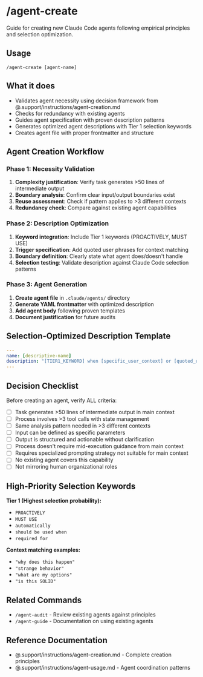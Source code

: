 # /agent-create

Guide for creating new Claude Code agents following empirical principles and selection optimization.

## Usage
```
/agent-create [agent-name]
```

## What it does
- Validates agent necessity using decision framework from @.support/instructions/agent-creation.md
- Checks for redundancy with existing agents
- Guides agent specification with proven description patterns
- Generates optimized agent descriptions with Tier 1 selection keywords
- Creates agent file with proper frontmatter and structure

## Agent Creation Workflow

### Phase 1: Necessity Validation
1. **Complexity justification**: Verify task generates >50 lines of intermediate output
2. **Boundary analysis**: Confirm clear input/output boundaries exist  
3. **Reuse assessment**: Check if pattern applies to >3 different contexts
4. **Redundancy check**: Compare against existing agent capabilities

### Phase 2: Description Optimization
1. **Keyword integration**: Include Tier 1 keywords (PROACTIVELY, MUST USE)
2. **Trigger specification**: Add quoted user phrases for context matching
3. **Boundary definition**: Clearly state what agent does/doesn't handle
4. **Selection testing**: Validate description against Claude Code selection patterns

### Phase 3: Agent Generation
1. **Create agent file** in `.claude/agents/` directory
2. **Generate YAML frontmatter** with optimized description
3. **Add agent body** following proven templates
4. **Document justification** for future audits

## Selection-Optimized Description Template

```yaml
---
name: [descriptive-name]
description: "[TIER1_KEYWORD] when [specific_user_context] or [quoted_user_phrases]. [Capability_boundary_statement]"
---
```

## Decision Checklist

Before creating an agent, verify ALL criteria:

- [ ] Task generates >50 lines of intermediate output in main context
- [ ] Process involves >3 tool calls with state management
- [ ] Same analysis pattern needed in >3 different contexts
- [ ] Input can be defined as specific parameters
- [ ] Output is structured and actionable without clarification
- [ ] Process doesn't require mid-execution guidance from main context
- [ ] Requires specialized prompting strategy not suitable for main context
- [ ] No existing agent covers this capability
- [ ] Not mirroring human organizational roles

## High-Priority Selection Keywords

**Tier 1 (Highest selection probability):**
- `PROACTIVELY`
- `MUST USE` 
- `automatically`
- `should be used when`
- `required for`

**Context matching examples:**
- `"why does this happen"`
- `"strange behavior"`
- `"what are my options"`
- `"is this SOLID"`

## Related Commands
- `/agent-audit` - Review existing agents against principles
- `/agent-guide` - Documentation on using existing agents

## Reference Documentation
- @.support/instructions/agent-creation.md - Complete creation principles
- @.support/instructions/agent-usage.md - Agent coordination patterns